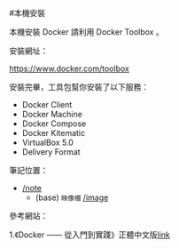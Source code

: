 #本機安裝

本機安裝 Docker 請利用 Docker Toolbox 。

安裝網址：

https://www.docker.com/toolbox



安裝完畢，工具包幫你安裝了以下服務：


- Docker Client
- Docker Machine
- Docker Compose
- Docker Kitematic
- VirtualBox 5.0
- Delivery Format


筆記位置：

- [/note](https://github.com/lllllinli/docker-note/tree/master/notes)
    - (base) ```映像檔``` [/image](https://github.com/lllllinli/docker-note/tree/master/notes/image.md)

參考網站：

1.《Docker —— 從入門到實踐­》正體中文版[link](https://www.gitbook.com/book/philipzheng/docker_practice/details)

